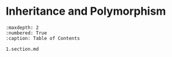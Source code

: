 # Inheritance and Polymorphism

```{toctree}
:maxdepth: 2
:numbered: True
:caption: Table of Contents

1.section.md
```
